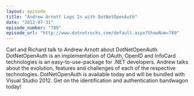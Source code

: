 ```yaml
---
layout: episode
title: "Andrew Arnott Logs In with DotNetOpenAuth"
date: "2012-07-31"
episode_number: "789"
episode_url: "http://www.dotnetrocks.com/default.aspx?ShowNum=789"
---
```


Carl and Richard talk to Andrew Arnott about DotNetOpenAuth. DotNetOpenAuth is an implementation of OAuth, OpenID and InfoCard technologies is an easy-to-use-package for .NET developers. Andrew talks about the evolution, features and challenges of each of the respective technologies. DotNetOpenAuth is available today and will be bundled with Visual Studio 2012. Get on the identification and authentication bandwagon today!
